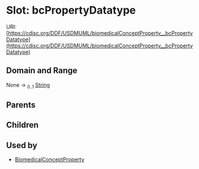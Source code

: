
# Slot: bcPropertyDatatype




URI: [https://cdisc.org/DDF/USDMUML/biomedicalConceptProperty__bcPropertyDatatype](https://cdisc.org/DDF/USDMUML/biomedicalConceptProperty__bcPropertyDatatype)


## Domain and Range

None &#8594;  <sub>0..1</sub> [String](types/String.md)

## Parents


## Children


## Used by

 * [BiomedicalConceptProperty](BiomedicalConceptProperty.md)
